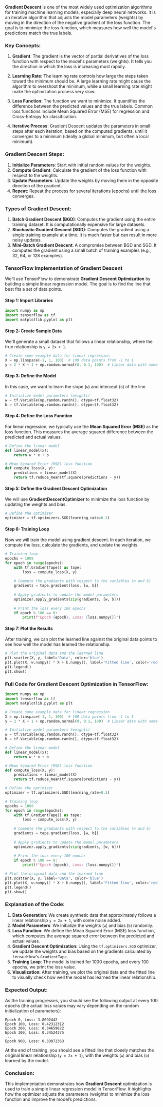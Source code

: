**Gradient Descent** is one of the most widely used optimization algorithms for training machine learning models, especially deep neural networks. It is an iterative algorithm that adjusts the model parameters (weights) by moving in the direction of the negative gradient of the loss function. The goal is to minimize the loss function, which measures how well the model's predictions match the true labels.

### Key Concepts:
1. **Gradient**: The gradient is the vector of partial derivatives of the loss function with respect to the model's parameters (weights). It tells you the direction in which the loss is increasing most rapidly.
   
2. **Learning Rate**: The learning rate controls how large the steps taken toward the minimum should be. A large learning rate might cause the algorithm to overshoot the minimum, while a small learning rate might make the optimization process very slow.

3. **Loss Function**: The function we want to minimize. It quantifies the difference between the predicted values and the true labels. Common loss functions include Mean Squared Error (MSE) for regression and Cross-Entropy for classification.

4. **Iterative Process**: Gradient Descent updates the parameters in small steps after each iteration, based on the computed gradients, until it converges to a minimum (ideally a global minimum, but often a local minimum).

### Gradient Descent Steps:
1. **Initialize Parameters**: Start with initial random values for the weights.
2. **Compute Gradient**: Calculate the gradient of the loss function with respect to the weights.
3. **Update Parameters**: Update the weights by moving them in the opposite direction of the gradient.
4. **Repeat**: Repeat the process for several iterations (epochs) until the loss converges.

### Types of Gradient Descent:
1. **Batch Gradient Descent (BGD)**: Computes the gradient using the entire training dataset. It is computationally expensive for large datasets.
2. **Stochastic Gradient Descent (SGD)**: Computes the gradient using a single training example at a time. It is much faster but can result in more noisy updates.
3. **Mini-Batch Gradient Descent**: A compromise between BGD and SGD. It computes the gradient using a small batch of training examples (e.g., 32, 64, or 128 examples).

### TensorFlow Implementation of Gradient Descent

We’ll use TensorFlow to demonstrate **Gradient Descent Optimization** by building a simple linear regression model. The goal is to find the line that best fits a set of data points.

#### Step 1: Import Libraries

```python
import numpy as np
import tensorflow as tf
import matplotlib.pyplot as plt
```

#### Step 2: Create Sample Data

We'll generate a small dataset that follows a linear relationship, where the true relationship is `y = 2x + 1`.

```python
# Create some example data for linear regression
X = np.linspace(-1, 1, 100)  # 100 data points from -1 to 1
y = 2 * X + 1 + np.random.normal(0, 0.1, 100)  # Linear data with some noise
```

#### Step 3: Define the Model

In this case, we want to learn the slope (`w`) and intercept (`b`) of the line.

```python
# Initialize model parameters (weights)
w = tf.Variable(np.random.randn(), dtype=tf.float32)
b = tf.Variable(np.random.randn(), dtype=tf.float32)
```

#### Step 4: Define the Loss Function

For linear regression, we typically use the **Mean Squared Error (MSE)** as the loss function. This measures the average squared difference between the predicted and actual values.

```python
# Define the linear model
def linear_model(x):
    return w * x + b

# Mean Squared Error (MSE) loss function
def compute_loss(X, y):
    predictions = linear_model(X)
    return tf.reduce_mean(tf.square(predictions - y))
```

#### Step 5: Define the Gradient Descent Optimization

We will use **GradientDescentOptimizer** to minimize the loss function by updating the weights and bias.

```python
# Define the optimizer
optimizer = tf.optimizers.SGD(learning_rate=0.1)
```

#### Step 6: Training Loop

Now we will train the model using gradient descent. In each iteration, we compute the loss, calculate the gradients, and update the weights.

```python
# Training loop
epochs = 1000
for epoch in range(epochs):
    with tf.GradientTape() as tape:
        loss = compute_loss(X, y)
    
    # Compute the gradients with respect to the variables (w and b)
    gradients = tape.gradient(loss, [w, b])
    
    # Apply gradients to update the model parameters
    optimizer.apply_gradients(zip(gradients, [w, b]))
    
    # Print the loss every 100 epochs
    if epoch % 100 == 0:
        print(f"Epoch {epoch}, Loss: {loss.numpy()}")
```

#### Step 7: Plot the Results

After training, we can plot the learned line against the original data points to see how well the model has learned the relationship.

```python
# Plot the original data and the learned line
plt.scatter(X, y, label='Data', color='blue')
plt.plot(X, w.numpy() * X + b.numpy(), label='Fitted line', color='red')
plt.legend()
plt.show()
```

### Full Code for Gradient Descent Optimization in TensorFlow:

```python
import numpy as np
import tensorflow as tf
import matplotlib.pyplot as plt

# Create some example data for linear regression
X = np.linspace(-1, 1, 100)  # 100 data points from -1 to 1
y = 2 * X + 1 + np.random.normal(0, 0.1, 100)  # Linear data with some noise

# Initialize model parameters (weights)
w = tf.Variable(np.random.randn(), dtype=tf.float32)
b = tf.Variable(np.random.randn(), dtype=tf.float32)

# Define the linear model
def linear_model(x):
    return w * x + b

# Mean Squared Error (MSE) loss function
def compute_loss(X, y):
    predictions = linear_model(X)
    return tf.reduce_mean(tf.square(predictions - y))

# Define the optimizer
optimizer = tf.optimizers.SGD(learning_rate=0.1)

# Training loop
epochs = 1000
for epoch in range(epochs):
    with tf.GradientTape() as tape:
        loss = compute_loss(X, y)
    
    # Compute the gradients with respect to the variables (w and b)
    gradients = tape.gradient(loss, [w, b])
    
    # Apply gradients to update the model parameters
    optimizer.apply_gradients(zip(gradients, [w, b]))
    
    # Print the loss every 100 epochs
    if epoch % 100 == 0:
        print(f"Epoch {epoch}, Loss: {loss.numpy()}")

# Plot the original data and the learned line
plt.scatter(X, y, label='Data', color='blue')
plt.plot(X, w.numpy() * X + b.numpy(), label='Fitted line', color='red')
plt.legend()
plt.show()
```

### Explanation of the Code:
1. **Data Generation**: We create synthetic data that approximately follows a linear relationship `y = 2x + 1`, with some noise added.
2. **Model Parameters**: We initialize the weights (`w`) and bias (`b`) randomly.
3. **Loss Function**: We define the Mean Squared Error (MSE) loss function, which computes the average squared error between the predicted and actual values.
4. **Gradient Descent Optimization**: Using the `tf.optimizers.SGD` optimizer, we update the weights and bias based on the gradients calculated by TensorFlow's `GradientTape`.
5. **Training Loop**: The model is trained for 1000 epochs, and every 100 epochs, we print the loss value.
6. **Visualization**: After training, we plot the original data and the fitted line to visually check how well the model has learned the linear relationship.

### Expected Output:

As the training progresses, you should see the following output at every 100 epochs (the actual loss values may vary depending on the random initialization of parameters):

```text
Epoch 0, Loss: 3.8092442
Epoch 100, Loss: 0.42312312
Epoch 200, Loss: 0.34659822
Epoch 300, Loss: 0.34524375
...
Epoch 900, Loss: 0.33972363
```

At the end of training, you should see a fitted line that closely matches the original linear relationship (`y = 2x + 1`), with the weights (`w`) and bias (`b`) learned by the model.

### Conclusion:

This implementation demonstrates how **Gradient Descent** optimization is used to train a simple linear regression model in TensorFlow. It highlights how the optimizer adjusts the parameters (weights) to minimize the loss function and improve the model’s predictions.
